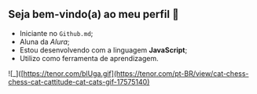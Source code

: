 ## Seja bem-vindo(a) ao meu perfil 🔭

- Iniciante no `Github.md`;
- Aluna da _Alura_;
- Estou desenvolvendo com a linguagem **JavaScript**;
- Utilizo como ferramenta de aprendizagem.

![_]([https://tenor.com/blUga.gif](https://tenor.com/pt-BR/view/cat-chess-chess-cat-cattitude-cat-cats-gif-17575140)
